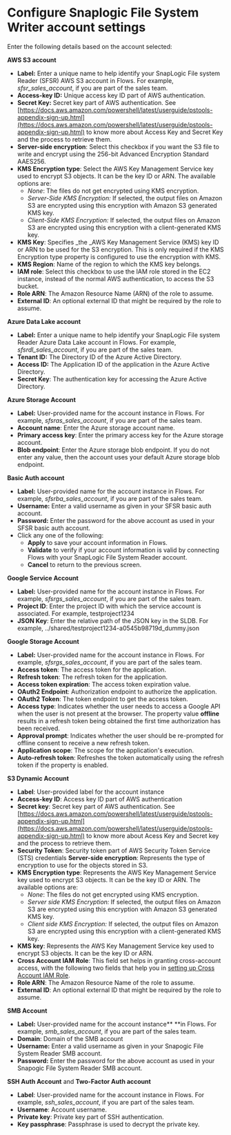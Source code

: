 # Configure Snaplogic File System Writer account settings

Enter the following details based on the account selected:

**AWS S3 account**

* **Label:** Enter a unique name to help identify your SnapLogic File system Reader (SFSR) AWS S3 account in Flows. For example, _sfsr\_sales\_account_, if you are part of the sales team.
* **Access-key ID:** Unique access key ID part of AWS authentication.
* **Secret Key:** Secret key part of AWS authentication. See [https://docs.aws.amazon.com/powershell/latest/userguide/pstools-appendix-sign-up.html](https://docs.aws.amazon.com/powershell/latest/userguide/pstools-appendix-sign-up.html) to know more about Access Key and Secret Key and the process to retrieve them.
* **Server-side encryption**: Select this checkbox if you want the S3 file to write and encrypt using the 256-bit Advanced Encryption Standard AAES256.
* **KMS Encryption type**: Select the AWS Key Management Service key used to encrypt S3 objects. It can be the key ID or ARN. The available options are:
  * _None_: The files do not get encrypted using KMS encryption.
  * _Server-Side KMS Encryption:_ If selected, the output files on Amazon S3 are encrypted using this encryption with Amazon S3 generated KMS key.
  * _Client-Side KMS Encryption:_ If selected, the output files on Amazon S3 are encrypted using this encryption with a client-generated KMS key.
* **KMS Key**: Specifies _the _AWS Key Management Service (KMS) key ID or ARN to be used for the S3 encryption. This is only required if the KMS Encryption type property is configured to use the encryption with KMS.
* **KMS Region**: Name of the region to which the KMS key belongs.
* **IAM role**: Select this checkbox to use the IAM role stored in the EC2 instance, instead of the normal AWS authentication, to access the S3 bucket.
* **Role ARN**: The Amazon Resource Name (ARN) of the role to assume.
* **External ID**: An optional external ID that might be required by the role to assume.

**Azure Data Lake account**

* **Label:** Enter a unique name to help identify your SnapLogic File system Reader Azure Data Lake account in Flows. For example, _sfsrdl\_sales\_account_, if you are part of the sales team.
* **Tenant ID:** The Directory ID of the Azure Active Directory.
* **Access ID:** The Application ID of the application in the Azure Active Directory.
* **Secret Key**: The authentication key for accessing the Azure Active Directory.

**Azure Storage Account**

* **Label:** User-provided name for the account instance in Flows. For example, _sfsras\_sales\_account_, if you are part of the sales team.
* **Account name**: Enter the Azure storage account name.
* **Primary access key**: Enter the primary access key for the Azure storage account.
* **Blob endpoint**: Enter the Azure storage blob endpoint. If you do not enter any value, then the account uses your default Azure storage blob endpoint.

**Basic Auth account**

* **Label:** User-provided name for the account instance in Flows. For example, _sfsrba\_sales\_account_, if you are part of the sales team.
* **Username:** Enter a valid username as given in your SFSR basic auth account.
* **Password:** Enter the password for the above account as used in your SFSR basic auth account.
* Click any one of the following:
  * **Apply** to save your account information in Flows.
  * **Validate** to verify if your account information is valid by connecting Flows with your SnapLogic File System Reader account.
  * **Cancel** to return to the previous screen.

**Google Service Account**

* **Label:** User-provided name for the account instance in Flows. For example, _sfsrgs\_sales\_account_, if you are part of the sales team.
* **Project ID**: Enter the project ID with which the service account is associated. For example, testproject1234
* **JSON Key**: Enter the relative path of the JSON key in the SLDB. For example, ../shared/testproject1234-a0545b98719d\_dummy.json

**Google Storage Account**

* **Label:** User-provided name for the account instance in Flows. For example, _sfsrgs\_sales\_account_, if you are part of the sales team.
* **Access token**: The access token for the application.
* **Refresh token**: The refresh token for the application.
* **Access token expiration**: The access token expiration value.
* **OAuth2 Endpoint**: Authorization endpoint to authorize the application.
* **OAuth2 Token**: The token endpoint to get the access token.
* **Access type**: Indicates whether the user needs to access a Google API when the user is not present at the browser. The property value **offline** results in a refresh token being obtained the first time authorization has been received.
* **Approval prompt**: Indicates whether the user should be re-prompted for offline consent to receive a new refresh token.
* **Application scope**: The scope for the application's execution.
* **Auto-refresh token**: Refreshes the token automatically using the refresh token if the property is enabled.

**S3 Dynamic Account**

* **Label**: User-provided label for the account instance
* **Access-key ID**: Access key ID part of AWS authentication
* **Secret key**: Secret key part of AWS authentication. See [https://docs.aws.amazon.com/powershell/latest/userguide/pstools-appendix-sign-up.html](https://docs.aws.amazon.com/powershell/latest/userguide/pstools-appendix-sign-up.html) to know more about Acess Key and Secret key and the process to retrieve them.
* **Security Token**: Security token part of AWS Security Token Service (STS) credentials **Server-side encryption**: Represents the type of encryption to use for the objects stored in S3.
* **KMS Encryption type**: Represents the AWS Key Management Service key used to encrypt S3 objects. It can be the key ID or ARN. The available options are:
  * _None_: The files do not get encrypted using KMS encryption.
  * _Server side KMS Encryption:_ If selected, the output files on Amazon S3 are encrypted using this encryption with Amazon S3 generated KMS key.
  * _Client side KMS Encryption:_ If selected, the output files on Amazon S3 are encrypted using this encryption with a client-generated KMS key.
* **KMS key**: Represents the AWS Key Management Service key used to encrypt S3 objects. It can be the key ID or ARN.
* **Cross Account IAM Role**: This field set helps in granting cross-account access, with the following two fields that help you in [setting up Cross Account IAM Role](https://docs-snaplogic.atlassian.net/wiki/spaces/SD/pages/1246956316/Configuring+Cross+Account+IAM+Role+Support).
* **Role ARN**: The Amazon Resource Name of the role to assume.
* **External ID**: An optional external ID that might be required by the role to assume.

**SMB Account**

* **Label:** User-provided name for the account instance** **in Flows. For example, _smb\_sales\_account_, if you are part of the sales team.
* **Domain**: Domain of the SMB account
* **Username:** Enter a valid username as given in your Snapogic File System Reader SMB account.
* **Password:** Enter the password for the above account as used in your Snapogic File System Reader SMB account.

**SSH Auth Account** and **Two-Factor Auth account**

* **Label**: User-provided name for the account instance in Flows. For example, _ssh\_sales\_account_, if you are part of the sales team.
* **Username**: Account username.
* **Private key**: Private key part of SSH authentication.
* **Key passphrase**: Passphrase is used to decrypt the private key.
